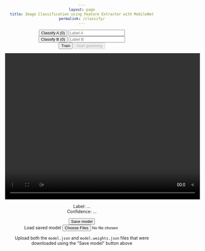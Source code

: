 ```yaml
---
layout: page
title: Image Classification using Feature Extractor with MobileNet
permalink: /classify/
---
```

<script src="https://cdnjs.cloudflare.com/ajax/libs/p5.js/0.9.0/p5.min.js"></script>
<script src="https://unpkg.com/ml5@0.5.0/dist/ml5.min.js" type="text/javascript"></script>
<style>
  body {
    text-align: center;
  }

  input.form-control {
    display: inline;
    width: auto;
  }

  input[type="file"] {
    display: inline-block;
  }

  video {
    transform: scaleX(-1);
  }
</style>

<p>
  <div>
    <button class="btn btn-default" id="classifyA">Classify A (0)</button>
    <input class="form-control" type="text" id="inputA" placeholder="Label A" />
  </div>
  <div>
    <button class="btn btn-default" id="classifyB">Classify B (0)</button>
    <input class="form-control" type="text" id="inputB"  placeholder="Label B"  />
  </div>
  <button class="btn btn-default" id="train">Train <span id="loss"></span></button>
  <button class="btn btn-primary" id="predict" disabled>Start guessing</button>
</p>

<video id="video" width="640" height="480"  autoplay></video>

<p>
  Label: <span id="result">...</span><br />
  Confidence: <span id="confidence">...</span>
</p>
<button class="btn btn-default" id="save">Save model</button><br/>
<div class="form-group">
  <label for="loadModel">Load saved model</label>
  <input type="file" id="loadModel" multiple />
  <p class="help-block">Upload both the <code>model.json</code> and <code>model.weights.json</code> files that were downloaded using the "Save model" button above</p>
</div>

<script src="/js/classify.js"></script>
